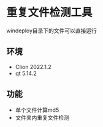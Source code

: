 # 重复文件检测工具
windeploy目录下的文件可以直接运行
## 环境
- Clion 2022.1.2
- qt 5.14.2
## 功能
- 单个文件计算md5
- 文件夹内重复文件检测
 
